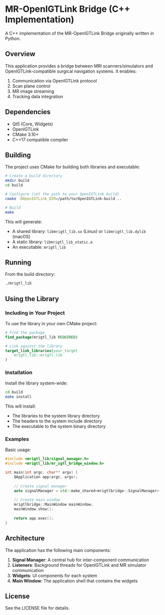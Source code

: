 # MR-OpenIGTLink Bridge (C++ Implementation)

A C++ implementation of the MR-OpenIGTLink Bridge originally written in Python.

## Overview

This application provides a bridge between MRI scanners/simulators and OpenIGTLink-compatible surgical navigation systems. It enables:

1. Communication via OpenIGTLink protocol
2. Scan plane control
3. MR image streaming
4. Tracking data integration

## Dependencies

- Qt5 (Core, Widgets)
- OpenIGTLink
- CMake 3.10+
- C++17 compatible compiler

## Building

The project uses CMake for building both libraries and executable:

```bash
# Create a build directory
mkdir build
cd build

# Configure (set the path to your OpenIGTLink build)
cmake -DOpenIGTLink_DIR=/path/to/OpenIGTLink-build ..

# Build
make
```

This will generate:
- A shared library: `libmrigtl_lib.so` (Linux) or `libmrigtl_lib.dylib` (macOS)
- A static library: `libmrigtl_lib_static.a`
- An executable: `mrigtl_lib`

## Running

From the build directory:

```bash
./mrigtl_lib
```

## Using the Library

### Including in Your Project

To use the library in your own CMake project:

```cmake
# Find the package
find_package(mrigtl_lib REQUIRED)

# Link against the library
target_link_libraries(your_target
    mrigtl_lib::mrigtl_lib
)
```

### Installation

Install the library system-wide:

```bash
cd build
make install
```

This will install:
- The libraries to the system library directory
- The headers to the system include directory
- The executable to the system binary directory

### Examples

Basic usage:

```cpp
#include <mrigtl_lib/signal_manager.h>
#include <mrigtl_lib/mr_igtl_bridge_window.h>

int main(int argc, char** argv) {
    QApplication app(argc, argv);
    
    // Create signal manager
    auto signalManager = std::make_shared<mrigtlbridge::SignalManager>();
    
    // Create main window
    mrigtlbridge::MainWindow mainWindow;
    mainWindow.show();
    
    return app.exec();
}
```

## Architecture

The application has the following main components:

1. **Signal Manager**: A central hub for inter-component communication
2. **Listeners**: Background threads for OpenIGTLink and MR simulator communication
3. **Widgets**: UI components for each system
4. **Main Window**: The application shell that contains the widgets

## License

See the LICENSE file for details.
